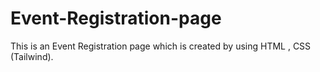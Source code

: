 # Event-Registration-page
This is an Event Registration page which is created by using HTML , CSS (Tailwind). 
